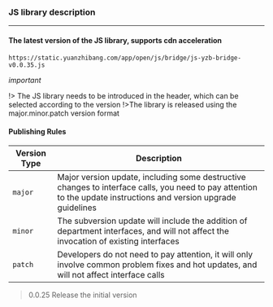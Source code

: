 ### JS library description

---

#### The latest version of the JS library, supports cdn acceleration

`https://static.yuanzhibang.com/app/open/js/bridge/js-yzb-bridge-v0.0.35.js`

_important_

!> The JS library needs to be introduced in the header, which can be selected according to the version
!>The library is released using the major.minor.patch version format

#### Publishing Rules

| Version Type | Description                                                                                                                                                      |
| ------------ | ---------------------------------------------------------------------------------------------------------------------------------------------------------------- |
| `major`      | Major version update, including some destructive changes to interface calls, you need to pay attention to the update instructions and version upgrade guidelines |
| `minor`      | The subversion update will include the addition of department interfaces, and will not affect the invocation of existing interfaces                              |
| `patch`      | Developers do not need to pay attention, it will only involve common problem fixes and hot updates, and will not affect interface calls                          |

> 0.0.25
> Release the initial version
